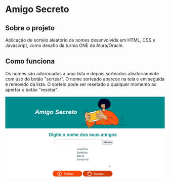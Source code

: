 # Amigo Secreto #

## Sobre o projeto ##

Aplicação de sorteio aleatório de nomes desenvolvida em HTML, CSS e Javascript, como desafio da turma ONE da Alura/Oracle.

## Como funciona ##

Os nomes são adicionados a uma lista e depois sorteados aleatoriamente com uso do botão "sortear". O nome sorteado aparece na tela e em seguida é removido da lista. O sorteio pode ser resetado a qualquer momento ao apertar o botão "resetar".

<img src="img/site-amigo-secreto.gif">
